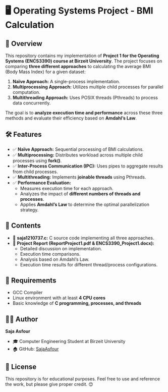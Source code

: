 # 🖥️ Operating Systems Project - BMI Calculation

## 📌 Overview
This repository contains my implementation of **Project 1 for the Operating Systems (ENCS3390) course at Birzeit University**. The project focuses on comparing **three different approaches** to calculating the average BMI (Body Mass Index) for a given dataset:
1. **Naïve Approach:** A single-process implementation.
2. **Multiprocessing Approach:** Utilizes multiple child processes for parallel computation.
3. **Multithreading Approach:** Uses POSIX threads (Pthreads) to process data concurrently.

The goal is to **analyze execution time and performance** across these three methods and evaluate their efficiency based on **Amdahl’s Law**.

## 🛠 Features
- ✅ **Naïve Approach:** Sequential processing of BMI calculations.
- ✅ **Multiprocessing:** Distributes workload across multiple child processes using **fork()**.
- ✅ **Inter-Process Communication (IPC):** Uses pipes to aggregate results from child processes.
- ✅ **Multithreading:** Implements **joinable threads** using Pthreads.
- ✅ **Performance Evaluation:**
  - Measures execution time for each approach.
  - Analyzes the impact of **different numbers of threads and processes**.
  - Applies **Amdahl’s Law** to determine the optimal parallelization strategy.

## 📂 Contents
- 📜 **saja1210737.c:** C source code implementing all three approaches.
- 📄 **Project Report (ReportProject1.pdf & ENCS3390_Project1.docx):**
  - Detailed discussion on implementation.
  - Execution time comparisons.
  - Analysis based on Amdahl’s Law.
  - Execution time results for different thread/process configurations.

## 📌 Requirements
- GCC Compiler
- Linux environment with at least **4 CPU cores**
- Basic knowledge of **C programming, processes, and threads**

## 👩‍💻 Author
**Saja Asfour**
- 🎓 Computer Engineering Student at Birzeit University
- 🏠 GitHub: [SajaAsfour](https://github.com/SajaAsfour)

## 📜 License
This repository is for educational purposes. Feel free to use and reference the work, but please give proper credit. 😊

